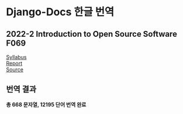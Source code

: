 # Django-Docs 한글 번역
## 2022-2 Introduction to Open Source Software F069

[Syllabus](https://github.com/Chihiro0623/Django-Docs-Korean-Translation/blob/main/%EC%98%A4%ED%94%88%EC%86%8C%EC%8A%A4SW%EC%9E%85%EB%AC%B8.pdf)  
[Report](https://github.com/Chihiro0623/Django-Docs-Korean-Translation/blob/main/Report.md)  
[Source](https://github.com/Chihiro0623/Django-Docs-Korean-Translation/tree/main/translated)  

## 번역 결과
**총 668 문자열, 12195 단어 번역 완료**  

